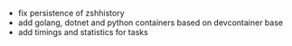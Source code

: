 - fix persistence of zshhistory
- add golang, dotnet and python containers based on devcontainer base
- add timings and statistics for tasks